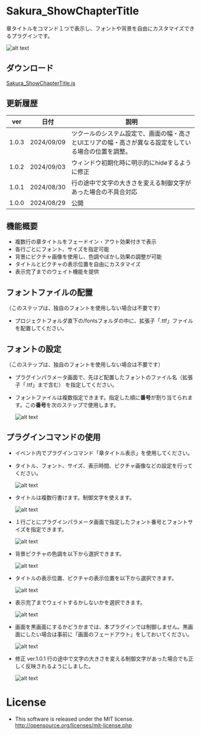 # Sakura_ShowChapterTitle
章タイトルをコマンド１つで表示し、フォントや背景を自由にカスタマイズできるプラグインです。

![alt text](image.png)

## ダウンロード
[Sakura_ShowChapterTitle.js](https://raw.githubusercontent.com/Sakurano6130/SakuraPlugins/main/Sakura_ShowChapterTitle/Sakura_ShowChapterTitle.js)

## 更新履歴
| ver   | 日付       | 説明                                                                                                 |
| ----- | ---------- | ---------------------------------------------------------------------------------------------------- |
| 1.0.3 | 2024/09/09 | ツクールのシステム設定で、画面の幅・高さとUIエリアの幅・高さが異なる設定をしている場合の位置を調整。 |
| 1.0.2 | 2024/09/03 | ウィンドウ初期化時に明示的にhideするように修正                                                       |
| 1.0.1 | 2024/08/30 | 行の途中で文字の大きさを変える制御文字があった場合の不具合対応                                       |
| 1.0.0 | 2024/08/29 | 公開                                                                                                 |


## 機能概要
- 複数行の章タイトルをフェードイン・アウト効果付きで表示
- 各行ごとにフォント、サイズを指定可能
- 背景にピクチャ画像を使用し、色調やぼかし効果の調整が可能
- タイトルとピクチャの表示位置を自由にカスタマイズ
- 表示完了までのウェイト機能を提供

## フォントファイルの配置
  （このステップは、独自のフォントを使用しない場合は不要です）
- プロジェクトフォルダ直下の/fontsフォルダの中に、拡張子「.ttf」ファイルを配置してください。

## フォントの設定
  （このステップは、独自のフォントを使用しない場合は不要です）
- プラグインパラメータ画面で、先ほど配置したフォントのファイル名（拡張子「.ttf」まで含む） を指定してください。
- フォントファイルは複数指定できます。指定した順に**番号**が割り当てられます。この**番号**を次のステップで使用します。

  ![alt text](image-2.png)

## プラグインコマンドの使用
- イベント内でプラグインコマンド「章タイトル表示」を使用してください。
- タイトル、フォント、サイズ、表示時間、ピクチャ画像などの設定を行ってください。

  ![alt text](image-1.png)


- タイトルは複数行書けます。制御文字を使えます。

  ![alt text](image-4.png)

- １行ごとにプラグインパラメータ画面で指定したフォント番号とフォントサイズを指定できます。

  ![alt text](image-5.png)

- 背景ピクチャの色調を以下から選択できます。

  ![alt text](image-6.png)

- タイトルの表示位置、ピクチャの表示位置を以下から選択できます。

  ![alt text](image-7.png)

- 表示完了までウェイトするかしないかを選択できます。

  ![alt text](image-8.png)

- 画面を黒画面にするかどうかまでは、本プラグインでは制御しません。黒画面にしたい場合は事前に「画面のフェードアウト」をしておいてください。

  ![alt text](image-9.png)

- 修正 ver.1.0.1 行の途中で文字の大きさを変える制御文字があった場合でも正しく反映されるようにしました。
  
  ![alt text](image-3.png)

# License
- This software is released under the MIT license. http://opensource.org/licenses/mit-license.php
